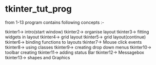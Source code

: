 # tkinter_tut_prog

from 1-13 program contains following concepts :-

tkinter1-> intro(start window)
tkinter2-> organise layout
tkinter3-> fitting widgets in layout
tkinter4-> grid layout
tkinter5-> grid layout(continue)
tkinter6-> binding functions to layouts
tkinter7-> Mouse click events
tkinter8-> using classes
tkinter9-> creating drop down menus
tkinter10-> toolbar creating
tkinter11-> adding status Bar
tkinter12-> Messagebox
tkinter13-> shapes and Graphics
